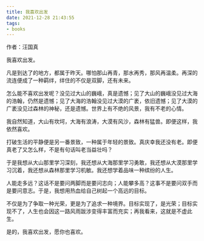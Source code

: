 ```yaml
---
title: 我喜欢出发
date: 2021-12-28 21:43:55
tags:
- books
---
```


作者：汪国真

我喜欢出发。

凡是到达了的地方，都属于昨天。哪怕那山再青，那水再秀，那风再温柔。再深的流连便成了一种羁绊，绊住的不仅是双脚，还有未来。

怎么能不喜欢出发呢？没见过大山的巍峨，真是遗憾；见了大山的巍峨没见过大海的浩翰，仍然是遗憾；见了大海的浩翰没见过大漠的广袤，依旧遗憾；见了大漠的广袤没见过森林的神秘，还是遗憾。世界上有不绝的风景，我有不老的心情。

我自然知道，大山有坎坷，大海有浪涛，大漠有风沙，森林有猛兽。即便这样，我依然喜欢。

打破生活的平静便是另一番景致，一种属于年轻的景致。真庆幸我还没有老。即便真老了又怎么样，不是有句话叫老当益壮吗？

于是我想从大山那里学习深刻，我还想从大海那里学习勇敢，我还想从大漠那里学习沉着，我还想从森林那里学习机敏。我还想学着品味一种缤纷的人生。

人能走多远？这话不是要问两脚而是要问志向；人能攀多高？这事不是要问双手而是要问意志。于是，我想用热血给自己树起一个高远的目标。

不仅是为了争取一种光荣，更是为了追求一种境界。目标实现了，是光荣；目标实现不了，人生也会因这一路风雨跋涉变得丰富而充实；再我看来，这就是不虚此生。

是的，我喜欢出发，愿你也喜欢。
